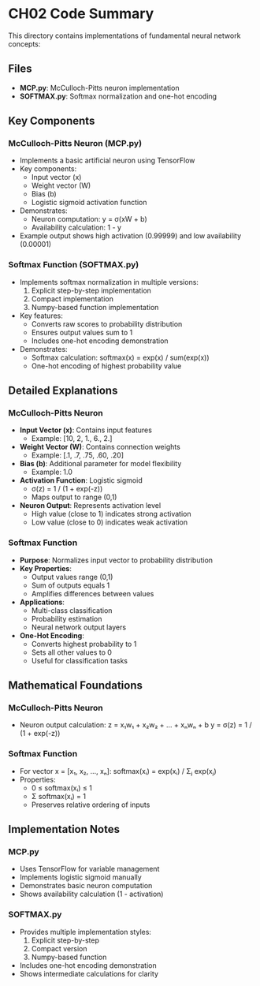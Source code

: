 # CH02 Code Summary

This directory contains implementations of fundamental neural network concepts:

## Files

- **MCP.py**: McCulloch-Pitts neuron implementation
- **SOFTMAX.py**: Softmax normalization and one-hot encoding

## Key Components

### McCulloch-Pitts Neuron (MCP.py)
- Implements a basic artificial neuron using TensorFlow
- Key components:
  - Input vector (x)
  - Weight vector (W)
  - Bias (b)
  - Logistic sigmoid activation function
- Demonstrates:
  - Neuron computation: y = σ(xW + b)
  - Availability calculation: 1 - y
- Example output shows high activation (0.99999) and low availability (0.00001)

### Softmax Function (SOFTMAX.py)
- Implements softmax normalization in multiple versions:
  1. Explicit step-by-step implementation
  2. Compact implementation
  3. Numpy-based function implementation
- Key features:
  - Converts raw scores to probability distribution
  - Ensures output values sum to 1
  - Includes one-hot encoding demonstration
- Demonstrates:
  - Softmax calculation: softmax(x) = exp(x) / sum(exp(x))
  - One-hot encoding of highest probability value

## Detailed Explanations

### McCulloch-Pitts Neuron
- **Input Vector (x)**: Contains input features
  - Example: [10, 2, 1., 6., 2.]
- **Weight Vector (W)**: Contains connection weights
  - Example: [.1, .7, .75, .60, .20]
- **Bias (b)**: Additional parameter for model flexibility
  - Example: 1.0
- **Activation Function**: Logistic sigmoid
  - σ(z) = 1 / (1 + exp(-z))
  - Maps output to range (0,1)
- **Neuron Output**: Represents activation level
  - High value (close to 1) indicates strong activation
  - Low value (close to 0) indicates weak activation

### Softmax Function
- **Purpose**: Normalizes input vector to probability distribution
- **Key Properties**:
  - Output values range (0,1)
  - Sum of outputs equals 1
  - Amplifies differences between values
- **Applications**:
  - Multi-class classification
  - Probability estimation
  - Neural network output layers
- **One-Hot Encoding**:
  - Converts highest probability to 1
  - Sets all other values to 0
  - Useful for classification tasks

## Mathematical Foundations

### McCulloch-Pitts Neuron
- Neuron output calculation:
  z = x₁w₁ + x₂w₂ + ... + xₙwₙ + b
  y = σ(z) = 1 / (1 + exp(-z))

### Softmax Function
- For vector x = [x₁, x₂, ..., xₙ]:
  softmax(xᵢ) = exp(xᵢ) / Σⱼ exp(xⱼ)
- Properties:
  - 0 ≤ softmax(xᵢ) ≤ 1
  - Σ softmax(xᵢ) = 1
  - Preserves relative ordering of inputs

## Implementation Notes

### MCP.py
- Uses TensorFlow for variable management
- Implements logistic sigmoid manually
- Demonstrates basic neuron computation
- Shows availability calculation (1 - activation)

### SOFTMAX.py
- Provides multiple implementation styles:
  1. Explicit step-by-step
  2. Compact version
  3. Numpy-based function
- Includes one-hot encoding demonstration
- Shows intermediate calculations for clarity
